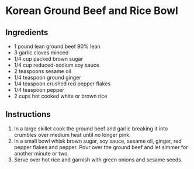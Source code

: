 # Korean Ground Beef and Rice Bowl

## Ingredients
- 1 pound lean ground beef 90% lean
- 3 garlic cloves minced
- 1/4 cup packed brown sugar
- 1/4 cup reduced-sodium soy sauce
- 2 teaspoons sesame oil
- 1/4 teaspoon ground ginger
- 1/4 teaspoon crushed red pepper flakes
- 1/4 teaspoon pepper
- 2 cups hot cooked white or brown rice

## Instructions
1. In a large skillet cook the ground beef and garlic breaking it into crumbles over medium heat until no longer pink.
2. In a small bowl whisk brown sugar, soy sauce, sesame oil, ginger, red pepper flakes and pepper. Pour over the ground beef and let simmer for another minute or two.
3. Serve over hot rice and garnish with green onions and sesame seeds.
